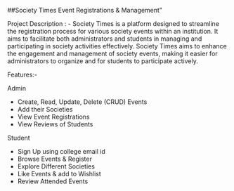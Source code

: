 
##Society Times
Event Registrations & Management"

Project Description : -
Society Times is a platform designed to streamline the registration process for various society events within an institution. It aims to facilitate both administrators and students in managing and participating in society activities effectively. Society Times aims to enhance the engagement and management of society events, making it easier for administrators to organize and for students to participate actively.

Features:-

Admin
- Create, Read, Update, Delete (CRUD) Events
- Add their Societies
- View Event Registrations 
- View Reviews of Students

Student
- Sign Up using college email id
- Browse Events & Register
- Explore Different Societies
- Like Events & add to Wishlist
- Review Attended Events
